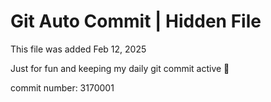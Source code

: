 # Git Auto Commit | Hidden File

This file was added Feb 12, 2025

Just for fun and keeping my daily git commit active 🤪

commit number: 3170001
